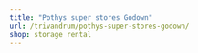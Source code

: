 ```yaml
---
title: "Pothys super stores Godown"
url: /trivandrum/pothys-super-stores-godown/
shop: storage rental
---
```


